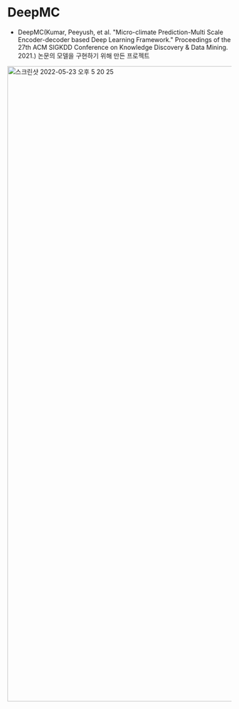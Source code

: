 # DeepMC
- DeepMC(Kumar, Peeyush, et al. "Micro-climate Prediction-Multi Scale Encoder-decoder based Deep Learning Framework." Proceedings of the 27th ACM SIGKDD Conference on Knowledge Discovery & Data Mining. 2021.) 논문의 모델을 구현하기 위해 만든 프로젝트
<img width="1428" alt="스크린샷 2022-05-23 오후 5 20 25" src="https://user-images.githubusercontent.com/6532977/173773577-b3dc8f2d-1332-4045-bf79-10d9ff7d4b5c.png">
